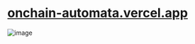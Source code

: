 # [onchain-automata.vercel.app](https://onchain-automata.vercel.app/)

![image](https://github.com/MarcoWorms/onchain-automata/assets/7863230/8ec7e562-feee-4793-b2d7-7cd0d658a197)
